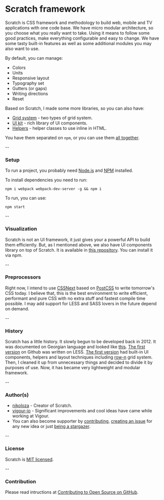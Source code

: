 # Scratch framework
Scratch is CSS framework and methodology to build web, mobile and TV applications with one code base. We have micro modular architecture, so you choose what you really want to take. Using it means to follow some good practices, make everything configurable and easy to change. We have some tasty built-in features as well as some additional modules you may also want to use.

By default, you can manage: 
 * Colors
 * Units
 * Responsive layout
 * Typography set
 * Gutters (or gaps)
 * Writing directions
 * Reset

Based on Scratch, I made some more libraries, so you can also have:
 * [Grid system](https://github.com/scratch-css/grid) - two types of grid system.
 * [UI kit](https://github.com/scratch-css/ui) - rich library of UI components.
 * [Helpers](https://github.com/scratch-css/helpers) - helper classes to use inline in HTML.

You have them separated on `npm`, or you can use them [all together](https://github.com/scratch-css/all).

--

### Setup
To run a project, you probably need [Node.js](https://nodejs.org/en/download/) and [NPM](https://docs.npmjs.com/cli/install) installed.

To install dependencies you need to run:

    npm i webpack webpack-dev-server -g && npm i

To run, you can use:

    npm start

--

### Visualization
Scratch is not an UI framework, it just gives your a powerful API to build them efficiently. But, as I mentioned above, we also have UI components library on top of Scratch. It is available in [this repository](https://github.com/scratch-css/ui). You can install it via npm.

--

### Preprocessors
 Right now, I intend to use [CSSNext](http://cssnext.io/) based on [PostCSS](http://postcss.org/) to write tomorrow's CSS today. I believe that, this is the best environment to write efficient, performant and pure CSS with no extra stuff and fastest compile time possible. I may add support for LESS and SASS lovers in the future depend on demand.

--

### History
 Scratch has a little history. It slowly begun to be developed back in 2012. It was documented on Georgian language and looked like [this](https://www.facebook.com/Radius.LLC/photos/a.293699317317685.70946.290079811012969/299426610078289/?type=3&theater). [The first version](https://github.com/nikoloza/scratch) on Github was written on LESS. [The first version](https://github.com/nikoloza/scratch) had built-in UI components, helpers and layout techniques including [row-n](https://github.com/nikoloza/row-n-grid) grid system. Then, I cleaned it up from unnecessary things and decided to divide it by purposes of use. Now, it has became very lightweight and modular framework.

--

### Author(s)
- [nikoloza](https://github.com/nikoloza) - Creator of Scratch.
- [vigour-io](https://github.com/vigour-io) - Significant improvements and cool ideas have came while working at Vigour.
- You can also become supporter by [contributing](#contribution), [creating an issue](https://github.com/scratch-css/scratch/issues) for any new idea or just [being a stargazer](https://github.com/scratch-css/scratch/stargazers).

--

### License
 Scratch is [MIT licensed](LICENSE).

--

### Contribution
 Please read intructions at [Contributing to Open Source on GitHub](https://guides.github.com/activities/contributing-to-open-source/).
